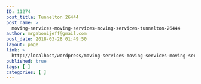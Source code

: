 ```yaml
---
ID: 11274
post_title: Tunnelton 26444
post_name: >
  moving-services-moving-services-moving-services-tunnelton-26444
author: mrgabonijeff@gmail.com
post_date: 2018-03-28 01:49:50
layout: page
link: >
  http://localhost/wordpress/moving-services-moving-services-moving-services-tunnelton-26444/
published: true
tags: [ ]
categories: [ ]
---
```

